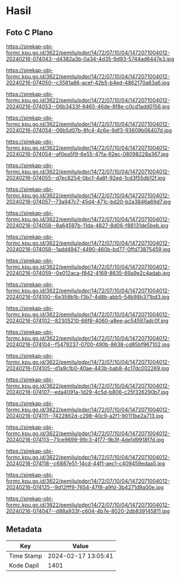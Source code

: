 # Hasil

## Foto C Plano

https://sirekap-obj-formc.kpu.go.id/3622/pemilu/pdpr/14/72/07/10/04/1472071004012-20240216-074043--d4382a3b-0a34-4d35-9d93-5744ad6447e3.jpg

https://sirekap-obj-formc.kpu.go.id/3622/pemilu/pdpr/14/72/07/10/04/1472071004012-20240216-074050--c3581a86-acef-42b5-b4ed-4862170a63a6.jpg

https://sirekap-obj-formc.kpu.go.id/3622/pemilu/pdpr/14/72/07/10/04/1472071004012-20240216-074053--06b3433f-9465-46de-8f8e-c0cd1add0156.jpg

https://sirekap-obj-formc.kpu.go.id/3622/pemilu/pdpr/14/72/07/10/04/1472071004012-20240216-074054--06b5d07b-8fc4-4c6e-9df3-93609b06407d.jpg

https://sirekap-obj-formc.kpu.go.id/3622/pemilu/pdpr/14/72/07/10/04/1472071004012-20240216-074054--af0ea5f9-6e55-47fa-92ec-08098228a367.jpg

https://sirekap-obj-formc.kpu.go.id/3622/pemilu/pdpr/14/72/07/10/04/1472071004012-20240216-074055--d7ec8254-0bc1-4a8f-92ed-1cd3f55db12f.jpg

https://sirekap-obj-formc.kpu.go.id/3622/pemilu/pdpr/14/72/07/10/04/1472071004012-20240216-074057--73a947c7-45d4-471c-bd20-b2a3846a69d7.jpg

https://sirekap-obj-formc.kpu.go.id/3622/pemilu/pdpr/14/72/07/10/04/1472071004012-20240216-074058--8a64597b-11da-4827-8d06-f88131de5beb.jpg

https://sirekap-obj-formc.kpu.go.id/3622/pemilu/pdpr/14/72/07/10/04/1472071004012-20240216-074058--1add4947-4490-460b-bd77-0ffd73875459.jpg

https://sirekap-obj-formc.kpu.go.id/3622/pemilu/pdpr/14/72/07/10/04/1472071004012-20240216-074059--0e012aca-f842-4169-8635-69a9e2c4adab.jpg

https://sirekap-obj-formc.kpu.go.id/3622/pemilu/pdpr/14/72/07/10/04/1472071004012-20240216-074100--6e358b1b-f3b7-4d8b-abb5-54b98b371bd3.jpg

https://sirekap-obj-formc.kpu.go.id/3622/pemilu/pdpr/14/72/07/10/04/1472071004012-20240216-074102--82305210-66f8-4060-a8ee-ac54597adc0f.jpg

https://sirekap-obj-formc.kpu.go.id/3622/pemilu/pdpr/14/72/07/10/04/1472071004012-20240216-074104--f5479237-0700-490b-8638-cd85bf967102.jpg

https://sirekap-obj-formc.kpu.go.id/3622/pemilu/pdpr/14/72/07/10/04/1472071004012-20240216-074105--d1a9c1b0-40ae-443b-bab8-4c17dc002269.jpg

https://sirekap-obj-formc.kpu.go.id/3622/pemilu/pdpr/14/72/07/10/04/1472071004012-20240216-074107--eda4091a-1d29-4c5d-b806-c25f326290b7.jpg

https://sirekap-obj-formc.kpu.go.id/3622/pemilu/pdpr/14/72/07/10/04/1472071004012-20240216-074111--7422862d-c298-40c9-a2f1-90111be2a713.jpg

https://sirekap-obj-formc.kpu.go.id/3622/pemilu/pdpr/14/72/07/10/04/1472071004012-20240216-074113--71ce9699-99c3-4f77-9b3f-4de1d9918f7d.jpg

https://sirekap-obj-formc.kpu.go.id/3622/pemilu/pdpr/14/72/07/10/04/1472071004012-20240216-074118--c6887e51-14cd-44f1-aec1-c409459edaa5.jpg

https://sirekap-obj-formc.kpu.go.id/3622/pemilu/pdpr/14/72/07/10/04/1472071004012-20240216-074125--9d12fff9-7654-47f8-a9fd-3b4271d9a00e.jpg

https://sirekap-obj-formc.kpu.go.id/3622/pemilu/pdpr/14/72/07/10/04/1472071004012-20240216-074047--d88a933f-c604-4b7e-8020-2db839145811.jpg


## Metadata

| Key        | Value               |
| ---------- | ------------------- |
| Time Stamp | 2024-02-17 13:05:41 |
| Kode Dapil | 1401                |



